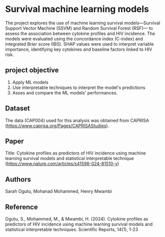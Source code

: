 # Survival machine learning models
The project explores the use of machine learning survival models—Survival Support Vector Machine (SSVM) and Random Survival Forest (RSF)—
to assess the association between cytokine profiles and HIV incidence. 
The models were evaluated using the concordance index (C-index) and integrated Brier score (IBS). 
SHAP values were used to interpret variable importance, identifying key cytokines and baseline factors linked to HIV risk. 
## project objective
1. Apply ML models
2. Use interpretable techniques to interpret the model's predictions
3. Asses and compare the ML models' performances.
## Dataset
The data (CAP004) used for this analysis was obtained from CAPRISA (https://www.caprisa.org/Pages/CAPRISAStudies).
## Paper
Title: Cytokine profiles as predictors of HIV incidence using machine learning survival models and statistical interpretable technique
(https://www.nature.com/articles/s41598-024-81510-y)
## Authors
Sarah Ogutu, Mohanad Mohammed, Henry Mwambi
## Reference
Ogutu, S., Mohammed, M., & Mwambi, H. (2024). Cytokine profiles as predictors of HIV incidence using machine learning survival models and statistical interpretable techniques. 
Scientific Reports, 14(1), 1-23
